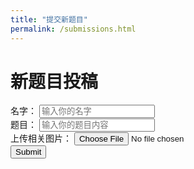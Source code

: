 ```yaml
---
title: "提交新题目"
permalink: /submissions.html
---
```


# 新题目投稿



<form accept-charset="UTF-8" action="https://getform.io/f/ea5bc225-e799-4aee-b305-49b4338b9703" method="POST" enctype="multipart/form-data" target="_blank">
    <div class="form-group">
        <label for="InputName">名字：</label>
        <input type="text" name="name" class="form-control" id="InputName" placeholder="输入你的名字" required="required">
      </div>
    <div class="form-group">
        <label for="InputQues">题目：</label>
        <input type="text" name="name" class="form-control" id="InputQues" placeholder="输入你的题目内容" required="required">
      </div>
     <div class="form-group mt-3">
        <label class="mr-2">上传相关图片：</label>
        <input type="file" name="file">
      </div>
    <button type="submit" class="btn btn-primary">Submit</button>
</form>